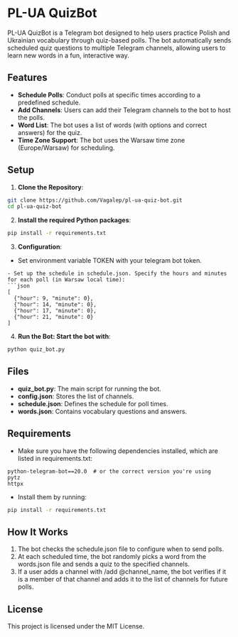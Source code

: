 # PL-UA QuizBot

PL-UA QuizBot is a Telegram bot designed to help users practice Polish and Ukrainian vocabulary through quiz-based polls. The bot automatically sends scheduled quiz questions to multiple Telegram channels, allowing users to learn new words in a fun, interactive way.

## Features

- **Schedule Polls**: Conduct polls at specific times according to a predefined schedule.
- **Add Channels**: Users can add their Telegram channels to the bot to host the polls.
- **Word List**: The bot uses a list of words (with options and correct answers) for the quiz.
- **Time Zone Support**: The bot uses the Warsaw time zone (Europe/Warsaw) for scheduling.

## Setup

1. **Clone the Repository**:
```bash
git clone https://github.com/Vagalep/pl-ua-quiz-bot.git
cd pl-ua-quiz-bot
```
2. **Install the required Python packages**:
```bash
pip install -r requirements.txt
```
   
3. **Configuration**:
- Set environment variable TOKEN with your telegram bot token.

```
- Set up the schedule in schedule.json. Specify the hours and minutes for each poll (in Warsaw local time):
```json
[
  {"hour": 9, "minute": 0},
  {"hour": 14, "minute": 0},
  {"hour": 17, "minute": 0},
  {"hour": 21, "minute": 0}
]
```
4. **Run the Bot: Start the bot with**:
```bash
python quiz_bot.py
```

## Files

- **quiz_bot.py**: The main script for running the bot.
- **config.json**: Stores the list of channels.
- **schedule.json**: Defines the schedule for poll times.
- **words.json**: Contains vocabulary questions and answers.

## Requirements

- Make sure you have the following dependencies installed, which are listed in requirements.txt:
```plaintext
python-telegram-bot==20.0  # or the correct version you're using
pytz
httpx
```
- Install them by running:
```bash
pip install -r requirements.txt
```
## How It Works

1. The bot checks the schedule.json file to configure when to send polls.
2. At each scheduled time, the bot randomly picks a word from the words.json file and sends a quiz to the specified channels.
3. If a user adds a channel with /add @channel_name, the bot verifies if it is a member of that channel and adds it to the list of channels for future polls.

## License

This project is licensed under the MIT License.